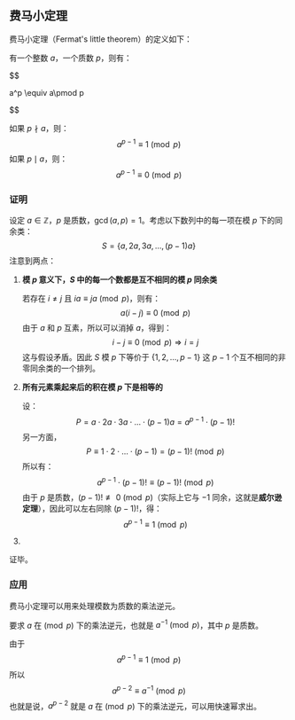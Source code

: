 ## 费马小定理

费马小定理（Fermat's little theorem）的定义如下：

有一个整数 $a$，一个质数 $p$，则有：

$$

a^p \equiv a\pmod p

$$

如果 $p \nmid a$，则：
$$
a^{p-1} \equiv 1 \pmod p
$$
如果 $p \mid a$，则：
$$
a^{p-1} \equiv 0 \pmod p
$$

### 证明

设定 $a \in \mathbb{Z}$，$p$ 是质数，$\gcd(a, p) = 1$。考虑以下数列中的每一项在模 $p$ 下的同余类：
$$
S = \{a, 2a, 3a, \dots, (p-1)a\}
$$
注意到两点：

1. **模 $p$ 意义下，$S$ 中的每一个数都是互不相同的模 $p$ 同余类**

   若存在 $i \ne j$ 且 $ia \equiv ja \pmod{p}$，则有：
   $$
   a(i-j) \equiv 0 \pmod{p}
   $$
   由于 $a$ 和 $p$ 互素，所以可以消掉 $a$，得到：
   $$
   i-j \equiv 0 \pmod p \Rightarrow i=j
   $$
   这与假设矛盾。因此 $S$ 模 $p$ 下等价于 $\{1,2,\dots,p-1\}$ 这 $p-1$ 个互不相同的非零同余类的一个排列。

2. **所有元素乘起来后的积在模 $p$ 下是相等的**

   设：
   $$
   P = a \cdot 2a \cdot 3a \cdot \dots \cdot (p-1)a = a^{p-1} \cdot (p-1)!
   $$
   另一方面，
   $$
   P \equiv 1 \cdot 2 \cdot \dots \cdot (p-1) = (p-1)! \pmod{p}
   $$
   所以有：
   $$
   a^{p-1} \cdot (p-1)! \equiv (p-1)! \pmod{p}
   $$
   由于 $p$ 是质数，$(p-1)! \not\equiv 0 \pmod{p}$（实际上它与 $-1$ 同余，这就是**威尔逊定理**），因此可以左右同除 $(p-1)!$，得：
   $$
   a^{p-1} \equiv 1 \pmod{p}
   $$

3. 

证毕。

### 应用

费马小定理可以用来处理模数为质数的乘法逆元。

要求 $a$ 在$\pmod p$ 下的乘法逆元，也就是 $a^{-1} \pmod p$，其中 $p$ 是质数。

由于
$$
a^{p-1} \equiv 1 \pmod p
$$
所以
$$
a^{p-2} \equiv a^{-1} \pmod p
$$
也就是说，$a^{p-2}$ 就是 $a$ 在$\pmod p$ 下的乘法逆元，可以用快速幂求出。 
